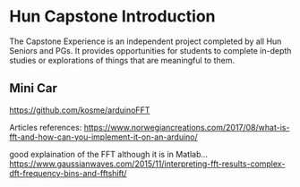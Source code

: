# Hun Capstone Introduction
The Capstone Experience is an independent project completed by all Hun Seniors and PGs. It provides opportunities for students to complete in-depth studies or explorations of things that are meaningful to them. 
## Mini Car 

https://github.com/kosme/arduinoFFT





Articles references: 
https://www.norwegiancreations.com/2017/08/what-is-fft-and-how-can-you-implement-it-on-an-arduino/


good explaination of the FFT although it is in Matlab... 
https://www.gaussianwaves.com/2015/11/interpreting-fft-results-complex-dft-frequency-bins-and-fftshift/
